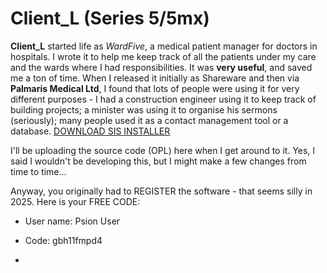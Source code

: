 # Client_L (Series 5/5mx)
**Client_L** started life as *WardFive*, a medical patient manager for doctors in hospitals. I wrote it to help me keep track of all the patients under my care and the wards where I had responsibilities. It was **very useful**, and saved me a ton of time. When I released it initially as Shareware and then via **Palmaris Medical Ltd**, I found that lots of people were using it for very different purposes - I had a construction engineer using it to keep track of building projects; a minister was using it to organise his sermons (seriously); many people used it as a contact management tool or a database.
[DOWNLOAD SIS INSTALLER](https://github.com/shanemuk/psion/blob/main/client_l.sis)

I'll be uploading the source code (OPL) here when I get around to it. Yes, I said I wouldn't be developing this, but I might make a few changes from time to time...

Anyway, you originally had to REGISTER the software - that seems silly in 2025. Here is your FREE CODE:
* User name: Psion User
* Code: gbh11fmpd4

* 
